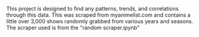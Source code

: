 This project is designed to find any patterns, trends, and correlations through this data.
This was scraped from myanimelist.com and contains a little over 3,000 shows randomly grabbed from various years and seasons.
The scraper used is from the "random scraper.ipynb"
